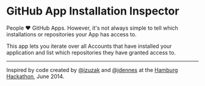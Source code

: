 # GitHub App Installation Inspector

People :heart: GitHub Apps. However, it's not always simple to tell which installations or repositories your App has access to.

This app lets you iterate over all Accounts that have installed your application and list which repositories they have granted access to.

--- 

Inspired by code created by [@izuzak][izuzak] and [@jdennes][jdennes] at the [Hamburg Hackathon][hamburg-hackathon], June 2014.

[contributions]: https://help.github.com/articles/why-are-my-contributions-not-showing-up-on-my-profile
[contribution-checker]: https://github.com/jdennes/contribution-checker
[izuzak]: https://github.com/izuzak
[jdennes]: https://github.com/jdennes
[hamburg-hackathon]: http://hamburg-hackathon.de/hackathon/
